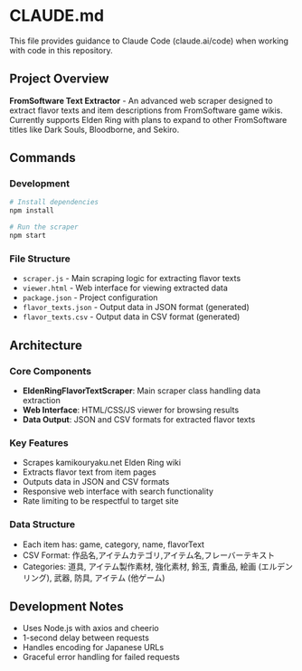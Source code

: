 # CLAUDE.md

This file provides guidance to Claude Code (claude.ai/code) when working with code in this repository.

## Project Overview

**FromSoftware Text Extractor** - An advanced web scraper designed to extract flavor texts and item descriptions from FromSoftware game wikis. Currently supports Elden Ring with plans to expand to other FromSoftware titles like Dark Souls, Bloodborne, and Sekiro.

## Commands

### Development
```bash
# Install dependencies
npm install

# Run the scraper
npm start
```

### File Structure
- `scraper.js` - Main scraping logic for extracting flavor texts
- `viewer.html` - Web interface for viewing extracted data
- `package.json` - Project configuration
- `flavor_texts.json` - Output data in JSON format (generated)
- `flavor_texts.csv` - Output data in CSV format (generated)

## Architecture

### Core Components
- **EldenRingFlavorTextScraper**: Main scraper class handling data extraction
- **Web Interface**: HTML/CSS/JS viewer for browsing results
- **Data Output**: JSON and CSV formats for extracted flavor texts

### Key Features
- Scrapes kamikouryaku.net Elden Ring wiki
- Extracts flavor text from item pages
- Outputs data in JSON and CSV formats
- Responsive web interface with search functionality
- Rate limiting to be respectful to target site

### Data Structure
- Each item has: game, category, name, flavorText
- CSV Format: 作品名,アイテムカテゴリ,アイテム名,フレーバーテキスト
- Categories: 道具, アイテム製作素材, 強化素材, 鈴玉, 貴重品, 絵画 (エルデンリング), 武器, 防具, アイテム (他ゲーム)

## Development Notes

- Uses Node.js with axios and cheerio
- 1-second delay between requests
- Handles encoding for Japanese URLs
- Graceful error handling for failed requests